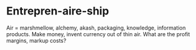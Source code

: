 # Entrepren-aire-ship
Air = marshmellow, alchemy, akash, packaging, knowledge, information products.  Make money, invent currency out of thin air.  What are the profit margins, markup costs?
